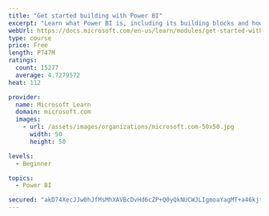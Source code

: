 ```yaml
---
title: "Get started building with Power BI"
excerpt: "Learn what Power BI is, including its building blocks and how they work together."
webUrl: https://docs.microsoft.com/en-us/learn/modules/get-started-with-power-bi/
type: course
price: Free
length: PT47M
ratings:
  count: 15277
  average: 4.7279572
heat: 112

provider:
  name: Microsoft Learn
  domain: microsoft.com
  images:
    - url: /assets/images/organizations/microsoft.com-50x50.jpg
      width: 50
      height: 50

levels:
  - Beginner

topics:
  - Power BI

secured: "akD74XecJJw0hJfMsMhXAVBcDvHd6cZP+Q0yQkNUCWJLIgmoaYagMT+a46kjtidJ2hujoT893HerLuV05wbQKrZn3GsTjTs5gF4V7jcrlIl77CPzmMWmeBeVsFep6P+mMzre0xnNcagXA3zObo3RelUTjMkbHn4cJcWV6CekRLjbKNphGxDVD26tV29R5aN9kcPfgxK/A2ke0qjrjx1CqgQkfGQPRTMuzTG2B+UWPZeXs3tyFdgqpEUZtZT5Y/Z7R99/FhI8cmlAVxJRH5ppHpnpLzFg1+gG+32SZhmS2SA2HRObIt6NxgBN+NS7J2J8PFQXGA26zgNLSbxX394Y7VInouRwHeKbm+dDlPp2VU46hYJ6ROxHQvQXXpQRFrTQiU/m4gQAltfnQzJlUvfs8w==;4UzOrRB/a9994U4Ov5gF6g=="
---
```


